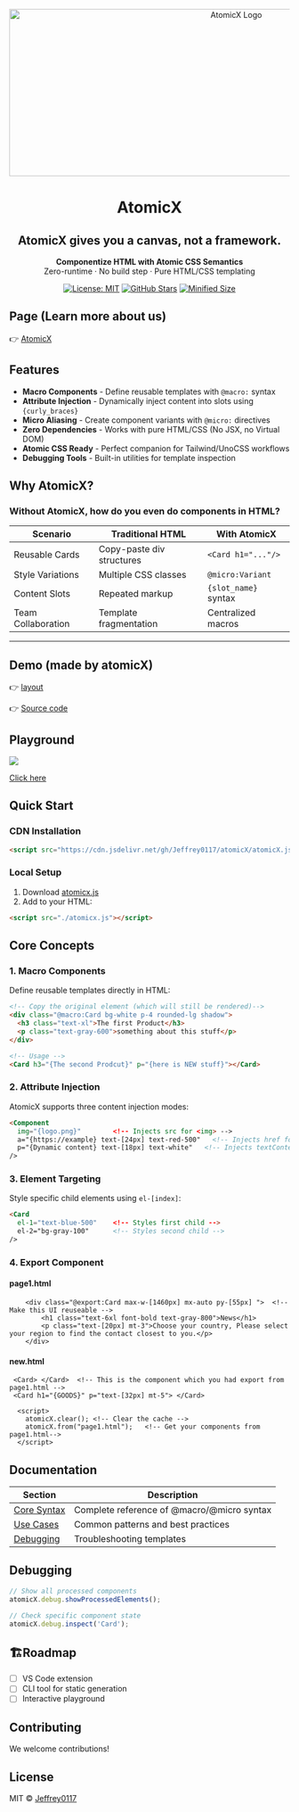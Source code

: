 
<p align="center">
<img src="https://i.imgur.com/l1Uj5Cb.jpeg" alt="AtomicX Logo" width="800" height="300" style="object-fit: cover;">
</p>

<h1 align="center">AtomicX</h1><h2 align="center">AtomicX gives you a canvas, not a framework.</h2>

<p align="center">
  <strong>Componentize HTML with Atomic CSS Semantics</strong><br>
  Zero-runtime · No build step · Pure HTML/CSS templating
</p>

<div align="center">

[![License: MIT](https://img.shields.io/badge/License-MIT-blue.svg)](LICENSE)
[![GitHub Stars](https://img.shields.io/github/stars/Jeffrey0117/atomicX.svg)](https://github.com/Jeffrey0117/atomicX/stargazers)
[![Minified Size](https://img.shields.io/bundlephobia/min/atomicx)](https://github.com/Jeffrey0117/atomicX)

</div>

## Page (Learn more about us)


👉 [AtomicX](https://jeffrey0117.github.io/atomicX)

## Features

- **Macro Components** - Define reusable templates with `@macro:` syntax
- **Attribute Injection** - Dynamically inject content into slots using `{curly_braces}`
- **Micro Aliasing** - Create component variants with `@micro:` directives
- **Zero Dependencies** - Works with pure HTML/CSS (No JSX, no Virtual DOM)
- **Atomic CSS Ready** - Perfect companion for Tailwind/UnoCSS workflows
- **Debugging Tools** - Built-in utilities for template inspection

## Why AtomicX?
### Without AtomicX, how do you even do components in HTML?
| Scenario | Traditional HTML | With AtomicX |
|----------|------------------|--------------|
| Reusable Cards | Copy-paste div structures | `<Card h1="..."/>` |
| Style Variations | Multiple CSS classes | `@micro:Variant` |
| Content Slots | Repeated markup | `{slot_name}` syntax |
| Team Collaboration | Template fragmentation | Centralized macros |

---
## Demo (made by atomicX)

👉 [layout](https://jeffrey0117.github.io/atomicX/demo.html)

👉 [Source code](https://github.com/Jeffrey0117/atomicX/blob/main/docs/index.html)

## Playground

![](https://i.imgur.com/XE9Ga24.png)

[Click here](https://jsfiddle.net/vL9tpude/)

## Quick Start

### CDN Installation
```html
<script src="https://cdn.jsdelivr.net/gh/Jeffrey0117/atomicX/atomicX.js"></script>

```

### Local Setup
1. Download [atomicx.js](https://github.com/Jeffrey0117/atomicX/blob/main/atomicx.js)
2. Add to your HTML:
```html
<script src="./atomicx.js"></script>
```

## Core Concepts

### 1. Macro Components
Define reusable templates directly in HTML:
```html
<!-- Copy the original element (which will still be rendered)-->
<div class="@macro:Card bg-white p-4 rounded-lg shadow">
  <h3 class="text-xl">The first Product</h3>
  <p class="text-gray-600">something about this stuff</p>
</div>

<!-- Usage -->
<Card h3="{The second Prodcut}" p="{here is NEW stuff}"></Card>
```

### 2. Attribute Injection
AtomicX supports three content injection modes:
```html
<Component 
  img="{logo.png}"        <!-- Injects src for <img> -->
  a="{https://example} text-[24px] text-red-500"   <!-- Injects href for <a> -->
  p="{Dynamic content} text-[18px] text-white"   <!-- Injects textContent for others -->
/>
```

### 3. Element Targeting
Style specific child elements using `el-[index]`:
```html
<Card 
  el-1="text-blue-500"    <!-- Styles first child -->
  el-2="bg-gray-100"      <!-- Styles second child -->
/>
```
### 4. Export Component

#### page1.html
``` 
    <div class="@export:Card max-w-[1460px] mx-auto py-[55px] ">  <!-- Make this UI reuseable -->
        <h1 class="text-6xl font-bold text-gray-800">News</h1>
        <p class="text-[20px] mt-3">Choose your country, Please select your region to find the contact closest to you.</p>
    </div>
```

#### new.html
```
 <Card> </Card>  <!-- This is the component which you had export from page1.html -->
 <Card h1="{GOODS}" p="text-[32px] mt-5"> </Card>

  <script>
    atomicX.clear(); <!-- Clear the cache -->
    atomicX.from("page1.html");   <!-- Get your components from page1.html-->
  </script>
```
## Documentation

| Section | Description |
|---------|-------------|
| [Core Syntax](docs/syntax.md) | Complete reference of @macro/@micro syntax |
| [Use Cases](docs/use-cases.md) | Common patterns and best practices |
| [Debugging](docs/debugging.md) | Troubleshooting templates |


## Debugging

```javascript
// Show all processed components
atomicX.debug.showProcessedElements();

// Check specific component state
atomicX.debug.inspect('Card');
```


## 🏗Roadmap

- [ ] VS Code extension
- [ ] CLI tool for static generation
- [ ] Interactive playground

## Contributing

We welcome contributions! 

## License

MIT © [Jeffrey0117](https://github.com/Jeffrey0117)






